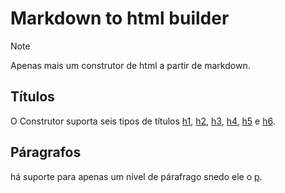 # Markdown to html builder

>[!NOTE]
>Apenas mais um construtor de html a partir de markdown.

## Títulos
O Construtor suporta seis tipos de títulos 
[h1](/h1/README.md),
[h2](/h2/README.md),
[h3](/h3/README.md),
[h4](/h4/README.md),
[h5](/H5/README.md) e 
[h6](/h6/README.md).

## Páragrafos
há suporte para apenas um nível de párafrago snedo ele o 
[p](/p).